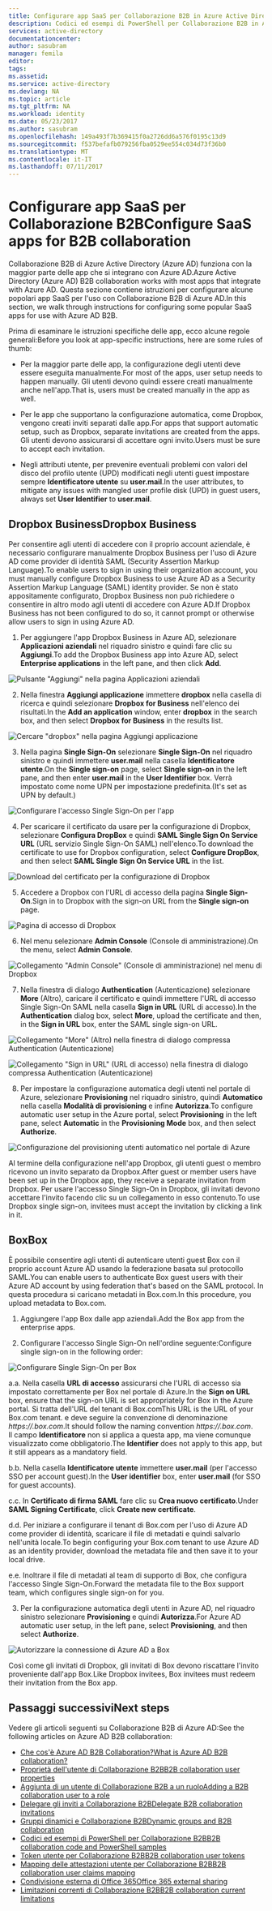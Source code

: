 ```yaml
---
title: Configurare app SaaS per Collaborazione B2B in Azure Active Directory | Documentazione Microsoft
description: Codici ed esempi di PowerShell per Collaborazione B2B in Azure Active Directory
services: active-directory
documentationcenter: 
author: sasubram
manager: femila
editor: 
tags: 
ms.assetid: 
ms.service: active-directory
ms.devlang: NA
ms.topic: article
ms.tgt_pltfrm: NA
ms.workload: identity
ms.date: 05/23/2017
ms.author: sasubram
ms.openlocfilehash: 149a493f7b369415f0a2726dd6a576f0195c13d9
ms.sourcegitcommit: f537befafb079256fba0529ee554c034d73f36b0
ms.translationtype: MT
ms.contentlocale: it-IT
ms.lasthandoff: 07/11/2017
---
```

# <a name="configure-saas-apps-for-b2b-collaboration"></a><span data-ttu-id="9d369-103">Configurare app SaaS per Collaborazione B2B</span><span class="sxs-lookup"><span data-stu-id="9d369-103">Configure SaaS apps for B2B collaboration</span></span>

<span data-ttu-id="9d369-104">Collaborazione B2B di Azure Active Directory (Azure AD) funziona con la maggior parte delle app che si integrano con Azure AD.</span><span class="sxs-lookup"><span data-stu-id="9d369-104">Azure Active Directory (Azure AD) B2B collaboration works with most apps that integrate with Azure AD.</span></span> <span data-ttu-id="9d369-105">Questa sezione contiene istruzioni per configurare alcune popolari app SaaS per l'uso con Collaborazione B2B di Azure AD.</span><span class="sxs-lookup"><span data-stu-id="9d369-105">In this section, we walk through instructions for configuring some popular SaaS apps for use with Azure AD B2B.</span></span>

<span data-ttu-id="9d369-106">Prima di esaminare le istruzioni specifiche delle app, ecco alcune regole generali:</span><span class="sxs-lookup"><span data-stu-id="9d369-106">Before you look at app-specific instructions, here are some rules of thumb:</span></span>

* <span data-ttu-id="9d369-107">Per la maggior parte delle app, la configurazione degli utenti deve essere eseguita manualmente.</span><span class="sxs-lookup"><span data-stu-id="9d369-107">For most of the apps, user setup needs to happen manually.</span></span> <span data-ttu-id="9d369-108">Gli utenti devono quindi essere creati manualmente anche nell'app.</span><span class="sxs-lookup"><span data-stu-id="9d369-108">That is, users must be created manually in the app as well.</span></span>

* <span data-ttu-id="9d369-109">Per le app che supportano la configurazione automatica, come Dropbox, vengono creati inviti separati dalle app.</span><span class="sxs-lookup"><span data-stu-id="9d369-109">For apps that support automatic setup, such as Dropbox, separate invitations are created from the apps.</span></span> <span data-ttu-id="9d369-110">Gli utenti devono assicurarsi di accettare ogni invito.</span><span class="sxs-lookup"><span data-stu-id="9d369-110">Users must be sure to accept each invitation.</span></span>

* <span data-ttu-id="9d369-111">Negli attributi utente, per prevenire eventuali problemi con valori del disco del profilo utente (UPD) modificati negli utenti guest impostare sempre **Identificatore utente** su **user.mail**.</span><span class="sxs-lookup"><span data-stu-id="9d369-111">In the user attributes, to mitigate any issues with mangled user profile disk (UPD) in guest users, always set **User Identifier** to **user.mail**.</span></span>


## <a name="dropbox-business"></a><span data-ttu-id="9d369-112">Dropbox Business</span><span class="sxs-lookup"><span data-stu-id="9d369-112">Dropbox Business</span></span>

<span data-ttu-id="9d369-113">Per consentire agli utenti di accedere con il proprio account aziendale, è necessario configurare manualmente Dropbox Business per l'uso di Azure AD come provider di identità SAML (Security Assertion Markup Language).</span><span class="sxs-lookup"><span data-stu-id="9d369-113">To enable users to sign in using their organization account, you must manually configure Dropbox Business to use Azure AD as a Security Assertion Markup Language (SAML) identity provider.</span></span> <span data-ttu-id="9d369-114">Se non è stato appositamente configurato, Dropbox Business non può richiedere o consentire in altro modo agli utenti di accedere con Azure AD.</span><span class="sxs-lookup"><span data-stu-id="9d369-114">If Dropbox Business has not been configured to do so, it cannot prompt or otherwise allow users to sign in using Azure AD.</span></span>

1. <span data-ttu-id="9d369-115">Per aggiungere l'app Dropbox Business in Azure AD, selezionare **Applicazioni aziendali** nel riquadro sinistro e quindi fare clic su **Aggiungi**.</span><span class="sxs-lookup"><span data-stu-id="9d369-115">To add the Dropbox Business app into Azure AD, select **Enterprise applications** in the left pane, and then click **Add**.</span></span>

  ![Pulsante "Aggiungi" nella pagina Applicazioni aziendali](media/active-directory-b2b-configure-saas-apps/add-dropbox.png)

2. <span data-ttu-id="9d369-117">Nella finestra **Aggiungi applicazione** immettere **dropbox** nella casella di ricerca e quindi selezionare **Dropbox for Business** nell'elenco dei risultati.</span><span class="sxs-lookup"><span data-stu-id="9d369-117">In the **Add an application** window, enter **dropbox** in the search box, and then select **Dropbox for Business** in the results list.</span></span>

  ![Cercare "dropbox" nella pagina Aggiungi applicazione](media/active-directory-b2b-configure-saas-apps/add-app-dialog.png)

3. <span data-ttu-id="9d369-119">Nella pagina **Single Sign-On** selezionare **Single Sign-On** nel riquadro sinistro e quindi immettere **user.mail** nella casella **Identificatore utente**.</span><span class="sxs-lookup"><span data-stu-id="9d369-119">On the **Single sign-on** page, select **Single sign-on** in the left pane, and then enter **user.mail** in the **User Identifier** box.</span></span> <span data-ttu-id="9d369-120">Verrà impostato come nome UPN per impostazione predefinita.</span><span class="sxs-lookup"><span data-stu-id="9d369-120">(It's set as UPN by default.)</span></span>

  ![Configurare l'accesso Single Sign-On per l'app](media/active-directory-b2b-configure-saas-apps/configure-app-sso.png)

4. <span data-ttu-id="9d369-122">Per scaricare il certificato da usare per la configurazione di Dropbox, selezionare **Configura DropBox** e quindi **SAML Single Sign On Service URL** (URL servizio Single Sign-On SAML) nell'elenco.</span><span class="sxs-lookup"><span data-stu-id="9d369-122">To download the certificate to use for Dropbox configuration, select **Configure DropBox**, and then select **SAML Single Sign On Service URL** in the list.</span></span>

  ![Download del certificato per la configurazione di Dropbox](media/active-directory-b2b-configure-saas-apps/download-certificate.png)

5. <span data-ttu-id="9d369-124">Accedere a Dropbox con l'URL di accesso della pagina **Single Sign-On**.</span><span class="sxs-lookup"><span data-stu-id="9d369-124">Sign in to Dropbox with the sign-on URL from the **Single sign-on** page.</span></span>

  ![Pagina di accesso di Dropbox](media/active-directory-b2b-configure-saas-apps/sign-in-to-dropbox.png)

6. <span data-ttu-id="9d369-126">Nel menu selezionare **Admin Console** (Console di amministrazione).</span><span class="sxs-lookup"><span data-stu-id="9d369-126">On the menu, select **Admin Console**.</span></span>

  ![Collegamento "Admin Console" (Console di amministrazione) nel menu di Dropbox](media/active-directory-b2b-configure-saas-apps/dropbox-menu.png)

7. <span data-ttu-id="9d369-128">Nella finestra di dialogo **Authentication** (Autenticazione) selezionare **More** (Altro), caricare il certificato e quindi immettere l'URL di accesso Single Sign-On SAML nella casella **Sign in URL** (URL di accesso).</span><span class="sxs-lookup"><span data-stu-id="9d369-128">In the **Authentication** dialog box, select **More**, upload the certificate and then, in the **Sign in URL** box, enter the SAML single sign-on URL.</span></span>

  ![Collegamento "More" (Altro) nella finestra di dialogo compressa Authentication (Autenticazione)](media/active-directory-b2b-configure-saas-apps/dropbox-auth-01.png)

  ![Collegamento "Sign in URL" (URL di accesso) nella finestra di dialogo compressa Authentication (Autenticazione)](media/active-directory-b2b-configure-saas-apps/paste-single-sign-on-URL.png)

8. <span data-ttu-id="9d369-131">Per impostare la configurazione automatica degli utenti nel portale di Azure, selezionare **Provisioning** nel riquadro sinistro, quindi **Automatico** nella casella **Modalità di provisioning** e infine **Autorizza**.</span><span class="sxs-lookup"><span data-stu-id="9d369-131">To configure automatic user setup in the Azure portal, select **Provisioning** in the left pane, select **Automatic** in the **Provisioning Mode** box, and then select **Authorize**.</span></span>

  ![Configurazione del provisioning utenti automatico nel portale di Azure](media/active-directory-b2b-configure-saas-apps/set-up-automatic-provisioning.png)

<span data-ttu-id="9d369-133">Al termine della configurazione nell'app Dropbox, gli utenti guest o membro ricevono un invito separato da Dropbox.</span><span class="sxs-lookup"><span data-stu-id="9d369-133">After guest or member users have been set up in the Dropbox app, they receive a separate invitation from Dropbox.</span></span> <span data-ttu-id="9d369-134">Per usare l'accesso Single Sign-On in Dropbox, gli invitati devono accettare l'invito facendo clic su un collegamento in esso contenuto.</span><span class="sxs-lookup"><span data-stu-id="9d369-134">To use Dropbox single sign-on, invitees must accept the invitation by clicking a link in it.</span></span>

## <a name="box"></a><span data-ttu-id="9d369-135">Box</span><span class="sxs-lookup"><span data-stu-id="9d369-135">Box</span></span>
<span data-ttu-id="9d369-136">È possibile consentire agli utenti di autenticare utenti guest Box con il proprio account Azure AD usando la federazione basata sul protocollo SAML.</span><span class="sxs-lookup"><span data-stu-id="9d369-136">You can enable users to authenticate Box guest users with their Azure AD account by using federation that's based on the SAML protocol.</span></span> <span data-ttu-id="9d369-137">In questa procedura si caricano metadati in Box.com.</span><span class="sxs-lookup"><span data-stu-id="9d369-137">In this procedure, you upload metadata to Box.com.</span></span>

1. <span data-ttu-id="9d369-138">Aggiungere l'app Box dalle app aziendali.</span><span class="sxs-lookup"><span data-stu-id="9d369-138">Add the Box app from the enterprise apps.</span></span>

2. <span data-ttu-id="9d369-139">Configurare l'accesso Single Sign-On nell'ordine seguente:</span><span class="sxs-lookup"><span data-stu-id="9d369-139">Configure single sign-on in the following order:</span></span>

  ![Configurare Single Sign-On per Box](media/active-directory-b2b-configure-saas-apps/configure-box-sso.png)

 <span data-ttu-id="9d369-141">a.</span><span class="sxs-lookup"><span data-stu-id="9d369-141">a.</span></span> <span data-ttu-id="9d369-142">Nella casella **URL di accesso** assicurarsi che l'URL di accesso sia impostato correttamente per Box nel portale di Azure.</span><span class="sxs-lookup"><span data-stu-id="9d369-142">In the **Sign on URL** box, ensure that the sign-on URL is set appropriately for Box in the Azure portal.</span></span> <span data-ttu-id="9d369-143">Si tratta dell'URL del tenant di Box.com</span><span class="sxs-lookup"><span data-stu-id="9d369-143">This URL is the URL of your Box.com tenant.</span></span> <span data-ttu-id="9d369-144">e deve seguire la convenzione di denominazione *https://.box.com*.</span><span class="sxs-lookup"><span data-stu-id="9d369-144">It should follow the naming convention *https://.box.com*.</span></span>  
 <span data-ttu-id="9d369-145">Il campo **Identificatore** non si applica a questa app, ma viene comunque visualizzato come obbligatorio.</span><span class="sxs-lookup"><span data-stu-id="9d369-145">The **Identifier** does not apply to this app, but it still appears as a mandatory field.</span></span>

 <span data-ttu-id="9d369-146">b.</span><span class="sxs-lookup"><span data-stu-id="9d369-146">b.</span></span> <span data-ttu-id="9d369-147">Nella casella **Identificatore utente** immettere **user.mail** (per l'accesso SSO per account guest).</span><span class="sxs-lookup"><span data-stu-id="9d369-147">In the **User identifier** box, enter **user.mail** (for SSO for guest accounts).</span></span>

 <span data-ttu-id="9d369-148">c.</span><span class="sxs-lookup"><span data-stu-id="9d369-148">c.</span></span> <span data-ttu-id="9d369-149">In **Certificato di firma SAML** fare clic su **Crea nuovo certificato**.</span><span class="sxs-lookup"><span data-stu-id="9d369-149">Under **SAML Signing Certificate**, click **Create new certificate**.</span></span>

 <span data-ttu-id="9d369-150">d.</span><span class="sxs-lookup"><span data-stu-id="9d369-150">d.</span></span> <span data-ttu-id="9d369-151">Per iniziare a configurare il tenant di Box.com per l'uso di Azure AD come provider di identità, scaricare il file di metadati e quindi salvarlo nell'unità locale.</span><span class="sxs-lookup"><span data-stu-id="9d369-151">To begin configuring your Box.com tenant to use Azure AD as an identity provider, download the metadata file and then save it to your local drive.</span></span>

 <span data-ttu-id="9d369-152">e.</span><span class="sxs-lookup"><span data-stu-id="9d369-152">e.</span></span> <span data-ttu-id="9d369-153">Inoltrare il file di metadati al team di supporto di Box, che configura l'accesso Single Sign-On.</span><span class="sxs-lookup"><span data-stu-id="9d369-153">Forward the metadata file to the Box support team, which configures single sign-on for you.</span></span>

3. <span data-ttu-id="9d369-154">Per la configurazione automatica degli utenti in Azure AD, nel riquadro sinistro selezionare **Provisioning** e quindi **Autorizza**.</span><span class="sxs-lookup"><span data-stu-id="9d369-154">For Azure AD automatic user setup, in the left pane, select **Provisioning**, and then select **Authorize**.</span></span>

  ![Autorizzare la connessione di Azure AD a Box](media/active-directory-b2b-configure-saas-apps/auth-azure-ad-to-connect-to-box.png)

<span data-ttu-id="9d369-156">Così come gli invitati di Dropbox, gli invitati di Box devono riscattare l'invito proveniente dall'app Box.</span><span class="sxs-lookup"><span data-stu-id="9d369-156">Like Dropbox invitees, Box invitees must redeem their invitation from the Box app.</span></span>

## <a name="next-steps"></a><span data-ttu-id="9d369-157">Passaggi successivi</span><span class="sxs-lookup"><span data-stu-id="9d369-157">Next steps</span></span>

<span data-ttu-id="9d369-158">Vedere gli articoli seguenti su Collaborazione B2B di Azure AD:</span><span class="sxs-lookup"><span data-stu-id="9d369-158">See the following articles on Azure AD B2B collaboration:</span></span>

* [<span data-ttu-id="9d369-159">Che cos'è Azure AD B2B Collaboration?</span><span class="sxs-lookup"><span data-stu-id="9d369-159">What is Azure AD B2B collaboration?</span></span>](active-directory-b2b-what-is-azure-ad-b2b.md)
* [<span data-ttu-id="9d369-160">Proprietà dell'utente di Collaborazione B2B</span><span class="sxs-lookup"><span data-stu-id="9d369-160">B2B collaboration user properties</span></span>](active-directory-b2b-user-properties.md)
* [<span data-ttu-id="9d369-161">Aggiunta di un utente di Collaborazione B2B a un ruolo</span><span class="sxs-lookup"><span data-stu-id="9d369-161">Adding a B2B collaboration user to a role</span></span>](active-directory-b2b-add-guest-to-role.md)
* [<span data-ttu-id="9d369-162">Delegare gli inviti a Collaborazione B2B</span><span class="sxs-lookup"><span data-stu-id="9d369-162">Delegate B2B collaboration invitations</span></span>](active-directory-b2b-delegate-invitations.md)
* [<span data-ttu-id="9d369-163">Gruppi dinamici e Collaborazione B2B</span><span class="sxs-lookup"><span data-stu-id="9d369-163">Dynamic groups and B2B collaboration</span></span>](active-directory-b2b-dynamic-groups.md)
* [<span data-ttu-id="9d369-164">Codici ed esempi di PowerShell per Collaborazione B2B</span><span class="sxs-lookup"><span data-stu-id="9d369-164">B2B collaboration code and PowerShell samples</span></span>](active-directory-b2b-code-samples.md)
* [<span data-ttu-id="9d369-165">Token utente per Collaborazione B2B</span><span class="sxs-lookup"><span data-stu-id="9d369-165">B2B collaboration user tokens</span></span>](active-directory-b2b-user-token.md)
* [<span data-ttu-id="9d369-166">Mapping delle attestazioni utente per Collaborazione B2B</span><span class="sxs-lookup"><span data-stu-id="9d369-166">B2B collaboration user claims mapping</span></span>](active-directory-b2b-claims-mapping.md)
* [<span data-ttu-id="9d369-167">Condivisione esterna di Office 365</span><span class="sxs-lookup"><span data-stu-id="9d369-167">Office 365 external sharing</span></span>](active-directory-b2b-o365-external-user.md)
* [<span data-ttu-id="9d369-168">Limitazioni correnti di Collaborazione B2B</span><span class="sxs-lookup"><span data-stu-id="9d369-168">B2B collaboration current limitations</span></span>](active-directory-b2b-current-limitations.md)
